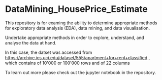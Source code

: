 # DataMining_HousePrice_Estimate

This repository is for examing the ability to determine appropriate methods for exploratory data analysis (EDA), data mining, and data visualisation.

Undertake appropriate methods in order to explore, understand, and analyse the data at hand. 

In this case, the datset was accessed from
https://archive.ics.uci.edu/dataset/555/apartment+for+rent+classified
, which contains of 10'000 or 100'000 rows and of 22 columns

To learn out more please check out the jupyter notebook in the repository.
